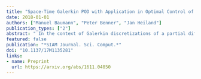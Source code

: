 ```yaml
---
title: "Space-Time Galerkin POD with Application in Optimal Control of Semi-linear Parabolic Partial Differential Equations"
date: 2018-01-01
authors: ["Manuel Baumann", "Peter Benner", "Jan Heiland"]
publication_types: ["2"]
abstract: " In the context of Galerkin discretizations of a partial differential equation (PDE), the modes of the classical method of proper orthogonal decomposition (POD) can be interpreted as the ansatz and trial functions of a low-dimensional Galerkin scheme. If one also considers a Galerkin method for the time integration, one can similarly define a POD reduction of the temporal component. This has been described earlier but not expanded upon—probably because the reduced time discretization globalizes time, which is computationally inefficient. However, in finite-time optimal control systems, time is a global variable and there is no disadvantage from using a POD reduced Galerkin scheme in time. In this paper, we provide a newly developed generalized theory for space-time Galerkin POD, prove its optimality in the relevant function spaces, show its application for the optimal control of nonlinear PDEs, and, by means of a numerical example with Burgers’ equation, discuss the competitiveness by comparing to standard approaches."
featured: false
publication: "*SIAM Journal. Sci. Comput.*"
doi: "10.1137/17M1135281"
links:
- name: Preprint
  url: https://arxiv.org/abs/1611.04050
---
```


